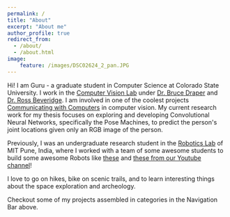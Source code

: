 ```yaml
---
permalink: /
title: "About"
excerpt: "About me"
author_profile: true
redirect_from: 
  - /about/
  - /about.html
image:
    feature: /images/DSC02624_2_pan.JPG
---
```



Hi! I am Guru - a graduate student in Computer Science at Colorado State University. I work in the [Computer Vision Lab](https://www.cs.colostate.edu/~vision/) under [Dr. Bruce Draper](https://www.cs.colostate.edu/~draper/index.php) and [Dr. Ross Beveridge](https://www.cs.colostate.edu/~ross/index.php).
I am involved in one of the coolest projects [Communicating with Computers](https://www.cs.colostate.edu/~draper/home_research.php) in computer vision.
My current research work for my thesis focuses on exploring and developing Convolutional Neural Networks, specifically the Pose Machines, to predict the person's joint locations given only an RGB image of the person.

Previously, I was an undergraduate research student in the [Robotics Lab](http://robocon.in/) of MIT Pune, India, where I worked with a team of some awesome students to build some awesome Robots like [these](http://robocon.in/photos/2013-2/) and [these from our Youtube channel](https://www.youtube.com/user/MITRobocon)!

I love to go on hikes, bike on scenic trails, and to learn interesting things about the space exploration and archeology.

Checkout some of my projects assembled in categories in the Navigation Bar above.

